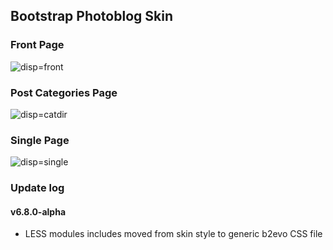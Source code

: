 ## Bootstrap Photoblog Skin

### Front Page

![disp=front](skinshot_front.jpg)

### Post Categories Page

![disp=catdir](skinshot_catdir.jpg)

### Single Page

![disp=single](skinshot_single.jpg)

### Update log

#### v6.8.0-alpha
- LESS modules includes moved from skin style to generic b2evo CSS file